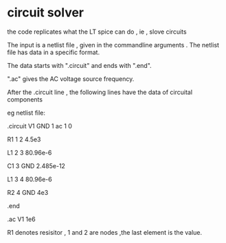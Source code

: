 # circuit solver

the code replicates what the LT spice can do , ie , slove circuits

The input is a netlist file , given in the commandline arguments . The netlist file has data in a specific format.

The data starts with ".circuit" and ends with ".end". 

".ac" gives the AC voltage source frequency.

After the .circuit line , the following lines have the data of circuital components

eg netlist file:

.circuit
V1 GND 1 ac 1 0

R1 1 2 4.5e3

L1 2 3 80.96e-6

C1 3 GND 2.485e-12

L1 3 4 80.96e-6

R2 4 GND 4e3

.end

.ac V1 1e6 

R1 denotes resisitor , 1 and 2 are nodes ,the last element is the value.
